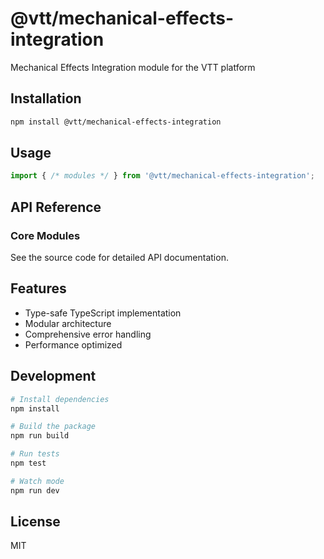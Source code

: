 # @vtt/mechanical-effects-integration

Mechanical Effects Integration module for the VTT platform

## Installation

```bash
npm install @vtt/mechanical-effects-integration
```

## Usage

```typescript
import { /* modules */ } from '@vtt/mechanical-effects-integration';
```

## API Reference

### Core Modules

See the source code for detailed API documentation.

## Features

- Type-safe TypeScript implementation
- Modular architecture
- Comprehensive error handling
- Performance optimized

## Development

```bash
# Install dependencies
npm install

# Build the package
npm run build

# Run tests
npm test

# Watch mode
npm run dev
```

## License

MIT
